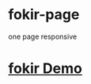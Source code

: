 # fokir-page
 one page responsive
 <h1>
 <a href="http://fokir-page.epizy.com/" target="_blank" >fokir Demo</a>
 </h1>
